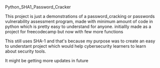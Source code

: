Python_SHA1_Password_Cracker

This project is just a demonstrations of a password_cracking or passwords vulnerability assessment program, made with minimum amount of code in python which is pretty easy to understand for anyone.
initiallly made as a project for freecodecamp but now with few more functions

This still uses SHA-1 and that's because my purpose was to create an easy to understant project which would help cybersecurity learners to learn about security tools.


It might be getting more updates in future


